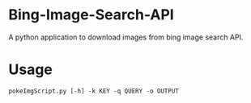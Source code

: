 # Bing-Image-Search-API
A python application to download images from bing image search API.

# Usage
`pokeImgScript.py [-h] -k KEY -q QUERY -o OUTPUT`